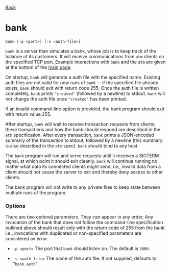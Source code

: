 [Back](index.md)

bank
====

    bank [-p <port>] [-s <auth-file>]

`bank` is a server than simulates a bank, whose job is to keep track
of the balance of its customers.
 It will receive communications from `atm` clients on the specified
 TCP port. 
 Example interactions with `bank` and the `atm` are given at the bottom
of the [main page](index.md).

On startup, `bank` will generate a auth file with the specified name.
Existing auth files are not valid for new runs of `bank` -- if the
specified file already exists, `bank` should exit with return code
255.
 Once the auth file is written completely, `bank` prints `"created"`
(followed by a newline) to stdout.
 `bank` will not change the auth file once `"created"` has been
printed.

If an invalid command-line option is provided, the bank program should
exit with return value 255.
 
After startup, `bank` will wait to receive transaction requests from
clients; these transactions and how the bank should respond are
described in the `atm` specification.
 After every transaction, `bank` prints a JSON-encoded summary of the
transaction to stdout, followed by a newline (this summary is also
described in the `atm` spec). 
`bank` should bind to any host. 

The `bank` program will run and serve requests until it receives a
SIGTERM signal, at which point it should exit cleanly.
 `bank` will continue running no matter what data its connected
clients might send; i.e., invalid data from a client should not cause
the server to exit and thereby deny access to other clients.

The bank program will not write to any private files to keep state
between multiple runs of the program.

### Options

There are two optional parameters. They can appear in any order.
 Any invocation of the bank that does not follow the command-line
specification outlined above should result only with the return code of 255
from the bank. I.e., invocations with duplicated or non-specified parameters are
 considered an error.

- `-p <port>` The port that `bank` should listen on.
 The default is `3000`.

- `-s <auth-file>` The name of the auth file.
 If not supplied, defaults to "`bank.auth`".
